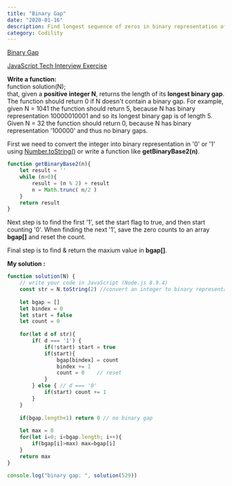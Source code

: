 ```yaml
---
title: "Binary Gap"
date: "2020-01-16"
description: Find longest sequence of zeros in binary representation of an integer.
category: Codility
---
```


[Binary Gap](https://app.codility.com/programmers/lessons/1-iterations/binary_gap/)

[JavaScript Tech Interview Exercise](http://www.zsoltnagy.eu/javascript-tech-interview-exercise-2-binary-gap-exercise-in-codility/)

**Write a function:**     
function solution(N);  
that, given a **positive integer N**, returns the length of its **longest binary gap**. The function should return 0 if N doesn't contain a binary gap.
For example, given N = 1041 the function should return 5, because N has binary representation 10000010001 and so its longest binary gap is of length 5. Given N = 32 the function should return 0, because N has binary representation '100000' and thus no binary gaps.

First we need to convert the integer into binary representation in '0' or '1' using [Number.toString()](https://www.w3schools.com/jsref/jsref_tostring_number.asp) or write a function like **getBinaryBase2(n)**. 
```js
function getBinaryBase2(n){
    let result = ''
    while (n>0){
        result = (n % 2) + result
        n = Math.trunc( n/2 )
    }
    return result
}
```

Next step is to find the first '1', set the start flag to true, and then start counting '0'. When finding the next '1', save the zero counts to an array **bgap[]** and reset the count.

Final step is to find & return the maxium value in **bgap[]**.

**My solution :**
```js
function solution(N) {
    // write your code in JavaScript (Node.js 8.9.4)
    const str = N.toString(2) //convert an integer to binary representation
    
    let bgap = []
    let bindex = 0
    let start = false
    let count = 0
    
    for(let d of str){
        if( d === '1') {
            if(!start) start = true
            if(start){
                bgap[bindex] = count
                bindex += 1
                count = 0    // reset
            }
        } else { // d === '0'
            if(start) count += 1   
        }
    }
    
    if(bgap.length<1) return 0 // no binary gap
    
    let max = 0
    for(let i=0; i<bgap.length; i++){
        if(bgap[i]>max) max=bgap[i]
    }
    return max
}

console.log("binary gap: ", solution(529))
```
